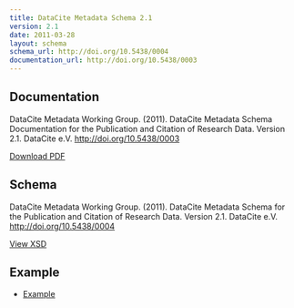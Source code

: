 ```yaml
---
title: DataCite Metadata Schema 2.1
version: 2.1
date: 2011-03-28
layout: schema
schema_url: http://doi.org/10.5438/0004
documentation_url: http://doi.org/10.5438/0003
---
```


## Documentation
DataCite Metadata Working Group. (2011). DataCite Metadata Schema Documentation for the Publication and Citation of Research Data. Version 2.1. DataCite e.V. http://doi.org/10.5438/0003

<a href="doc/DataCite-MetadataKernel_v2.2.pdf" class="btn">Download PDF</a>

## Schema
DataCite Metadata Working Group. (2011). DataCite Metadata Schema for the Publication and Citation of Research Data. Version 2.1. DataCite e.V. http://doi.org/10.5438/0004

<a href="metadata.xsd" class="btn">View XSD</a>

## Example

* [Example](example/datacite-metadata-sample-v2.1.xml)
